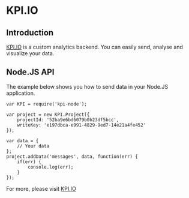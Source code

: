 KPI.IO
=======
## Introduction
[KPI.IO](http://kpi.io) is a custom analytics backend.
You can easily send, analyse and visualize your data.

## Node.JS API
The example below shows you how to send data in your Node.JS application.

	var KPI = require('kpi-node');

	var project = new KPI.Project({
		projectId: '52ba9e6bd6079b0b23df5bcc',
		writeKey: 'e197dbca-e991-4829-9ed7-14e21a4fe452'
	});

	var data = {
		// Your data
	};
	project.addData('messages', data, function(err) {
		if(err) {
			console.log(err);
		}
	});


For more, please visit [KPI.IO](http://kpi.io)

